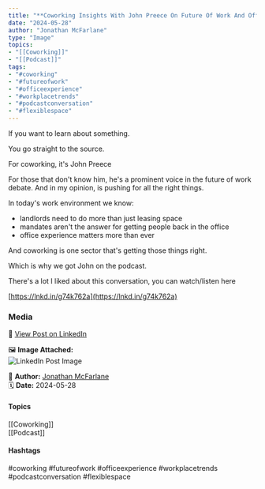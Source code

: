```yaml
---
title: "**Coworking Insights With John Preece On Future Of Work And Office Experience**"  
date: "2024-05-28"  
author: "Jonathan McFarlane"  
type: "Image"  
topics:  
- "[[Coworking]]"  
- "[[Podcast]]"   
tags:  
- "#coworking"  
- "#futureofwork"  
- "#officeexperience"  
- "#workplacetrends"  
- "#podcastconversation"  
- "#flexiblespace"  
---
```

If you want to learn about something.

You go straight to the source.

For coworking, it's John Preece

For those that don't know him, he's a prominent voice in the future of work debate. And in my opinion, is pushing for all the right things.

In today's work environment we know:

*   landlords need to do more than just leasing space
*   mandates aren't the answer for getting people back in the office
*   office experience matters more than ever

And coworking is one sector that's getting those things right.

Which is why we got John on the podcast.

There's a lot I liked about this conversation, you can watch/listen here

[https://lnkd.in/g74k762a](https://lnkd.in/g74k762a)

### Media

🔗 [View Post on LinkedIn](https://www.linkedin.com/feed/update/urn:li:activity:7201048712612073472)  
  
🖼 **Image Attached:**  
![LinkedIn Post Image](https://media.licdn.com/dms/image/v2/D5622AQHve6TBkQEMNg/feedshare-shrink_800/feedshare-shrink_800/0/1716863801417?e=1744848000&v=beta&t=XQ_3VUe61F2-OEHkz4EqQqUtFkaLXer-V83OnQQk450)  
  
👤 **Author:** [Jonathan McFarlane](https://www.linkedin.com/in/jonathanmcfarlane/)  
🗓️ **Date:** 2024-05-28

#### Topics

[[Coworking]]  
[[Podcast]]  

#### Hashtags

#coworking #futureofwork #officeexperience #workplacetrends #podcastconversation #flexiblespace
